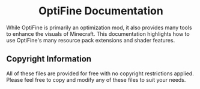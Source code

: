 <div align="center">
<h1>OptiFine Documentation</h1>
</div>

While OptiFine is primarily an optimization mod, it also provides many tools to enhance the visuals of Minecraft. This documentation highlights how to use OptiFine's many resource pack extensions and shader features.


## Copyright Information
All of these files are provided for free with no copyright restrictions applied. Please feel free to copy and modify any of these files to suit your needs.
